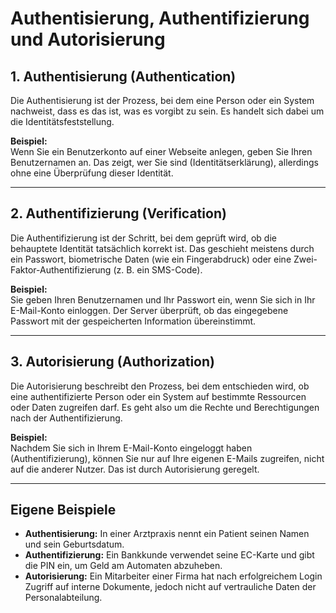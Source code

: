 # Authentisierung, Authentifizierung und Autorisierung

## 1. Authentisierung (Authentication)
Die Authentisierung ist der Prozess, bei dem eine Person oder ein System nachweist, dass es das ist, was es vorgibt zu sein. 
Es handelt sich dabei um die Identitätsfeststellung.

**Beispiel:**  
Wenn Sie ein Benutzerkonto auf einer Webseite anlegen, geben Sie Ihren Benutzernamen an. 
Das zeigt, wer Sie sind (Identitätserklärung), allerdings ohne eine Überprüfung dieser Identität.

---

## 2. Authentifizierung (Verification)
Die Authentifizierung ist der Schritt, bei dem geprüft wird, ob die behauptete Identität tatsächlich korrekt ist. 
Das geschieht meistens durch ein Passwort, biometrische Daten (wie ein Fingerabdruck) oder eine Zwei-Faktor-Authentifizierung (z. B. ein SMS-Code).

**Beispiel:**  
Sie geben Ihren Benutzernamen und Ihr Passwort ein, wenn Sie sich in Ihr E-Mail-Konto einloggen. 
Der Server überprüft, ob das eingegebene Passwort mit der gespeicherten Information übereinstimmt.

---

## 3. Autorisierung (Authorization)
Die Autorisierung beschreibt den Prozess, bei dem entschieden wird, ob eine authentifizierte Person oder ein System auf bestimmte Ressourcen oder Daten zugreifen darf. Es geht also um die Rechte und Berechtigungen nach der Authentifizierung.

**Beispiel:**  
Nachdem Sie sich in Ihrem E-Mail-Konto eingeloggt haben (Authentifizierung), können Sie nur auf Ihre eigenen E-Mails zugreifen, nicht auf die anderer Nutzer. Das ist durch Autorisierung geregelt.

---

## Eigene Beispiele
- **Authentisierung:** In einer Arztpraxis nennt ein Patient seinen Namen und sein Geburtsdatum.
- **Authentifizierung:** Ein Bankkunde verwendet seine EC-Karte und gibt die PIN ein, um Geld am Automaten abzuheben.
- **Autorisierung:** Ein Mitarbeiter einer Firma hat nach erfolgreichem Login Zugriff auf interne Dokumente, jedoch nicht auf vertrauliche Daten der Personalabteilung.
